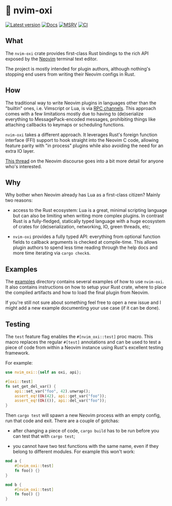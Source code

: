 # 🔗 nvim-oxi

[![Latest version]](https://crates.io/crates/nvim-oxi)
[![Docs]](https://docs.rs/nvim-oxi)
[![MSRV]](https://www.rust-lang.org/)
[![CI]](https://github.com/noib3/nvim-oxi/actions)

[Latest version]: https://img.shields.io/crates/v/nvim-oxi.svg
[Docs]: https://docs.rs/nvim-oxi/badge.svg
[MSRV]: https://img.shields.io/badge/rustc-1.62+-brightgreen.svg?&logo=rust
[CI]: https://github.com/noib3/nvim-oxi/actions/workflows/ci.yml/badge.svg

## What

The `nvim-oxi` crate provides first-class Rust bindings to the rich API exposed
by the [Neovim](https://neovim.io) terminal text editor.

The project is mostly intended for plugin authors, although nothing's stopping
end users from writing their Neovim configs in Rust.

## How

The traditional way to write Neovim plugins in languages other than the
"builtin" ones, i.e. Vimscript or Lua, is via [RPC
channels](https://neovim.io/doc/user/api.html#RPC). This approach comes with a
few limitations mostly due to having to (de)serialize everything to
MessagePack-encoded messages, prohibiting things like attaching callbacks to
keymaps or scheduling functions.

`nvim-oxi` takes a different approach. It leverages Rust's foreign function
interface (FFI) support to hook straight into the Neovim C code, allowing
feature parity with "in process" plugins while also avoiding the need for an
extra IO layer.

[This
thread](https://neovim.discourse.group/t/calling-neovim-internal-functions-with-luajit-ffi-and-rust)
on the Neovim discourse goes into a bit more detail for anyone who's
interested.

## Why

Why bother when Neovim already has Lua as a first-class citizen? Mainly two
reasons:

- access to the Rust ecosystem: Lua is a great, minimal scripting language but
  can also be limiting when writing more complex plugins. In contrast Rust is
  a fully-fledged, statically typed language with a huge ecosystem of crates
  for (de)serialization, networking, IO, green threads, etc;

- `nvim-oxi` provides a fully typed API: everything from optional function
  fields to callback arguments is checked at compile-time. This allows plugin
  authors to spend less time reading through the help docs and more time
  iterating via `cargo check`s.

## Examples

The [examples](https://github.com/noib3/nvim-oxi/tree/main/examples)
directory contains several examples of how to use `nvim-oxi`. It also contains
instructions on how to setup your Rust crate, where to place the compiled
artifacts and how to load the final plugin from Neovim.

If you're still not sure about something feel free to open a new issue and I
might add a new example documenting your use case (if it can be done).

## Testing

The `test` feature flag enables the `#[nvim_oxi::test]` proc macro. This macro
replaces the regular `#[test]` annotations and can be used to test a piece of
code from within a Neovim instance using Rust's excellent testing framework.

For example:

```rust
use nvim_oxi::{self as oxi, api};

#[oxi::test]
fn set_get_del_var() {
    api::set_var("foo", 42).unwrap();
    assert_eq!(Ok(42), api::get_var("foo"));
    assert_eq!(Ok(()), api::del_var("foo"));
}
```

Then `cargo test` will spawn a new Neovim process with an empty config, run
that code and exit. There are a couple of gotchas:

- after changing a piece of code, `cargo build` has to be run before you can
  test that with `cargo test`;

- you cannot have two test functions with the same name, even if they belong to
  different modules. For example this won't work:

```rust
mod a {
    #[nvim_oxi::test]
    fn foo() {}
}

mod b {
    #[nvim_oxi::test]
    fn foo() {}
}
```

